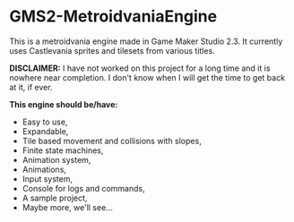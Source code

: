 # GMS2-MetroidvaniaEngine

This is a metroidvania engine made in Game Maker Studio 2.3. It currently uses Castlevania sprites and tilesets from various titles.

**DISCLAIMER:**
I have not worked on this project for a long time and it is nowhere near completion. I don't know when I will get the time to get back at it, if ever.

**This engine should be/have:**
* Easy to use,
* Expandable,
* Tile based movement and collisions with slopes,
* Finite state machines,
* Animation system,
* Animations,
* Input system,
* Console for logs and commands,
* A sample project,
* Maybe more, we'll see...
